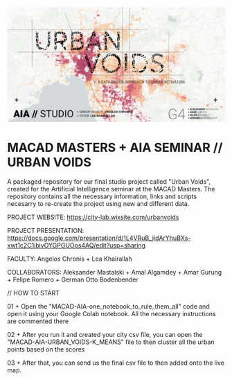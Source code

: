 <img src="./URBAN VOIDS.png">

# MACAD MASTERS + AIA SEMINAR //  URBAN VOIDS
A packaged repository for our final studio project called "Urban Voids", created for the Artificial Intelligence seminar at  the MACAD Masters.
The repository contains all the necessary information, links and scripts necesarry to re-create the project using new and different data.

PROJECT WEBSITE: https://city-lab.wixsite.com/urbanvoids

PROJECT PRESENTATION: https://docs.google.com/presentation/d/1L4VRuB_jidArYhuBXs-xwt1c2C1jbivOYGPGUOos4AQ/edit?usp=sharing

FACULTY: Angelos Chronis + Lea Khairallah

COLLABORATORS: Aleksander Mastalski + Amal Algamdey + Amar Gurung + Felipe Romero + German Otto Bodenbender


// HOW TO START

01 + Open the "MACAD-AIA-one_notebook_to_rule_them_all" code and open it using your Google Colab notebook. All the necessary instructions are commented there

02 + After you run it and created your city csv file, you can open the "MACAD-AIA-URBAN_VOIDS-K_MEANS" file to then cluster all the urban points based on the scores

03 + After that, you can send us the final csv file to then added onto the live map.


